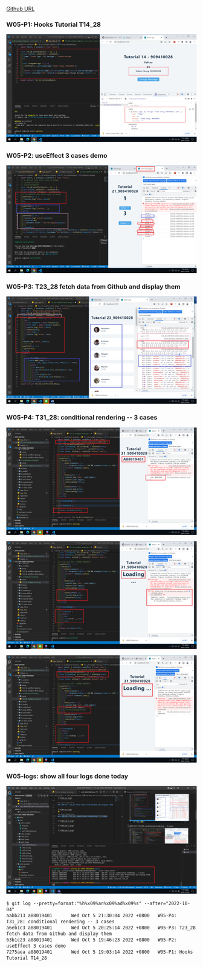 [Github URL](https://github.com/a88019401/1111-wp1-DEMO-909410028.git)

### W05-P1: Hooks Tutorial T14_28

![](w05-p1.png)

### W05-P2: useEffect 3 cases demo

![](w05-p2.png)

### W05-P3: T23_28 fetch data from Github and display them

![](w05-p3.png)

### W05-P4: T31_28: conditional rendering -- 3 cases

![](w05-p4-1.png)

![](w05-p4-2.png)

![](w05-p4-3.png)

### W05-logs: show all four logs done today

![](w05-logs.png)

```
$ git log --pretty=format:"%h%x09%an%x09%ad%x09%s" --after="2022-10-04"
aabb213 a88019401       Wed Oct 5 21:30:04 2022 +0800   W05-P4: T31_28: conditional rendering -- 3 cases
a6eb1c3 a88019401       Wed Oct 5 20:25:14 2022 +0800   W05-P3: T23_28 fetch data from Github and display them
63b1c23 a88019401       Wed Oct 5 19:46:23 2022 +0800   W05-P2: useEffect 3 cases demo
7275aea a88019401       Wed Oct 5 19:03:14 2022 +0800   W05-P1: Hooks Tutorial T14_28


```
